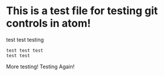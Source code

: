 # This is a test file for testing git controls in atom!

test test testing

```
test test test
test test
```
More testing!
Testing Again!
